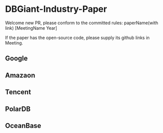 # DBGiant-Industry-Paper
Welcome new PR, please conform to the committed rules:  paperName(with link) [MeetingName Year]

If the paper has the open-source code, please supply its github links in Meeting.

## Google

## Amazaon

## Tencent

## PolarDB

## OceanBase

